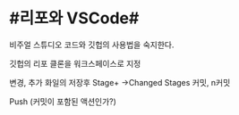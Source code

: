 #**리포와 VSCode**#
=========

비주얼 스튜디오 코드와 깃헙의 사용법을 숙지한다.

깃헙의 리포 클론을 워크스페이스로 지정

   변경, 추가 화일의 저장후 Stage+ ->Changed Stages
   커밋, n커밋

   Push (커밋이 포함된 액션인가?)

